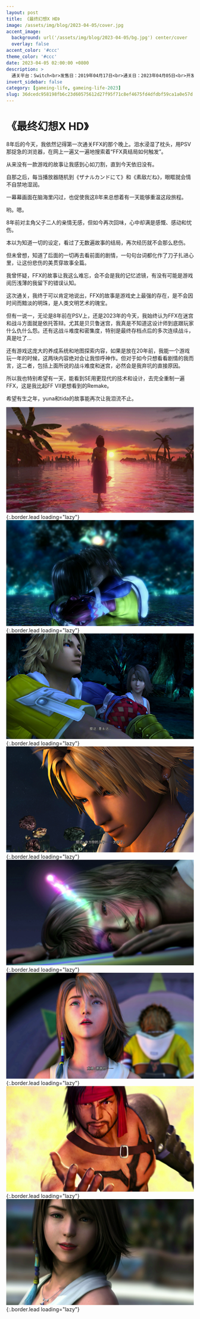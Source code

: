 ```yaml
---
layout: post
title: 《最终幻想X HD》
image: /assets/img/blog/2023-04-05/cover.jpg
accent_image: 
  background: url('/assets/img/blog/2023-04-05/bg.jpg') center/cover
  overlay: false
accent_color: '#ccc'
theme_color: '#ccc'
date: 2023-04-05 02:00:00 +0800
description: >
  通关平台：Switch<br>发售日：2019年04月17日<br>通关日：2023年04月05日<br>开发商：Square Enix<br>发行商：万代南梦宫
invert_sidebar: false
category: [gameing-life, gameing-life-2023]
slug: 36dcedc958198fb6c23d60575612d27f95f71c8ef4675fd4dfdbf59ca1a0e57d
---
```


# 《最终幻想X HD》

8年后的今天，我依然记得第一次通关FFX的那个晚上。泪水浸湿了枕头，用PSV那捉急的浏览器，在网上一遍又一遍地搜索着“FFX真结局如何触发”。

从来没有一款游戏的故事让我感到心如刀割，直到今天依旧没有。

自那之后，每当播放器随机到《ザナルカンドにて》和《素敌だね》，眼眶就会情不自禁地湿润。

一幕幕画面在脑海里闪过，也促使我这8年来总想着有一天能够重温这段旅程。

哟。嗯。

8年前对主角父子二人的亲情无感，但如今再次回味，心中却满是感慨、感动和忧伤。

本以为知道一切的设定，看过了无数遍故事的结局，再次经历就不会那么悲伤。

但未曾想，知道了后面的一切再去看前面的剧情，一句句台词都化作了刀子扎进心里，让这份悲伤的美贯穿故事全篇。

我曾怀疑，FFX的故事让我这么难忘，会不会是我的记忆滤镜，有没有可能是游戏阅历浅薄的我留下的错误认知。

这次通关，我终于可以肯定地说出，FFX的故事是游戏史上最强的存在，是不会因时间而黯淡的明珠，是人类文明艺术的瑰宝。

但有一说一，无论是8年前在PSV上，还是2023年的今天，我始终认为FFX在迷宫和战斗方面就是依托答辩。尤其是贝贝鲁迷宫，我真是不知道这设计师到底跟玩家什么仇什么怨。还有这战斗难度和密集度，特别是最终存档点后的多次连续战斗，真是吐了...

还有游戏这庞大的养成系统和地图探索内容，如果是放在20年前，我能一个游戏玩一年的时候，这两块内容绝对会让我惊呼神作。但对于如今只想看看剧情的我而言，这二者，包括上面所说的战斗难度和迷宫，必然会是我弃坑的直接原因。

所以我也特别希望有一天，能看到SE用更现代的技术和设计，去完全重制一遍FFX，这是我比起FF VII更想看到的Remake。

希望有生之年，yuna和tida的故事能再次让我泪流不止。

![](/assets/img/blog/2023-04-05/1.jpg){:.border.lead loading="lazy"}
![](/assets/img/blog/2023-04-05/2.jpg){:.border.lead loading="lazy"}
![](/assets/img/blog/2023-04-05/3.jpg){:.border.lead loading="lazy"}
![](/assets/img/blog/2023-04-05/4.jpg){:.border.lead loading="lazy"}
![](/assets/img/blog/2023-04-05/5.jpg){:.border.lead loading="lazy"}
![](/assets/img/blog/2023-04-05/6.jpg){:.border.lead loading="lazy"}
![](/assets/img/blog/2023-04-05/7.jpg){:.border.lead loading="lazy"}
![](/assets/img/blog/2023-04-05/8.jpg){:.border.lead loading="lazy"}

